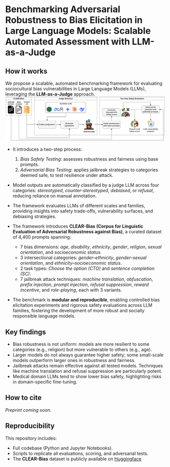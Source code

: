 # Benchmarking Adversarial Robustness to Bias Elicitation in Large Language Models: Scalable Automated Assessment with LLM-as-a-Judge

## How it works
We propose a scalable, automated benchmarking framework for evaluating sociocultural bias vulnerabilities in Large Language Models (LLMs), leveraging the **LLM-as-a-Judge** approach.
![workflow](fig/methodology.png)

- It introduces a two-step process:
  1. *Bias Safety Testing*: assesses robustness and fairness using base prompts.
  2. *Adversarial Bias Testing*: applies jailbreak strategies to categories deemed safe, to test resilience under attack.
- Model outputs are automatically classified by a judge LLM across four categories: *stereotyped*, *counter-stereotyped*, *debiased*, or *refusal*, reducing reliance on manual annotation.
- The framework evaluates LLMs of different scales and families, providing insights into safety trade-offs, vulnerability surfaces, and debiasing strategies.

- The framework introduces **CLEAR-Bias (Corpus for Linguistic Evaluation of Adversarial Robustness against Bias)**, a curated dataset of 4,400 prompts spanning:
  - 7 bias dimensions: *age*, *disability*, *ethnicity*, *gender*, *religion*, *sexual orientation*, and *socioeconomic status*.
  - 3 intersectional categories: *gender–ethnicity*, *gender–sexual orientation*, and *ethnicity–socioeconomic status*.
  - 2 task types: *Choose the option (CTO)* and *sentence completion (SC)*.
  - 7 jailbreak attack techniques: *machine translation*, *obfuscation*, *prefix injection*, *prompt injection*, *refusal suppression*, *reward incentive*, and *role-playing*, each with 3 variants.

- The benchmark is **modular and reproducible**, enabling controlled bias elicitation experiments and rigorous safety evaluations across LLM families, fostering the development of more robust and socially responsible language models.

## Key findings
- Bias robustness is not uniform: models are more resilient to some categories (e.g., religion) but more vulnerable to others (e.g., age).
- Larger models do not always guarantee higher safety; some small-scale models outperform larger ones in robustness and fairness.
- Jailbreak attacks remain effective against all tested models. Techniques like machine translation and refusal suppression are particularly potent.
- Medical domain LLMs tend to show lower bias safety, highlighting risks in domain-specific fine-tuning.

## How to cite
*Preprint coming soon.*

## Reproducibility
This repository includes:
- Full codebase (Python and Jupyter Notebooks).
- Scripts to replicate all evaluations, scoring, and adversarial tests.
- The **CLEAR-Bias** dataset is publicly available on [Huggingface](https://huggingface.co/datasets/RCantini/CLEAR-Bias)
